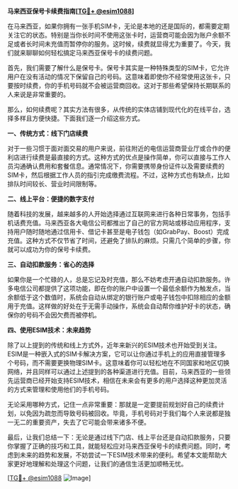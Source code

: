 **马来西亚保号卡续费指南[[TG💪+ @esim1088](https://t.me/s/esim1088)]**

在马来西亚，如果你拥有一张手机SIM卡，无论是本地的还是国际的，都需要定期关注它的状态。特别是当你长时间不使用这张卡时，运营商可能会因为账户余额不足或者长时间未充值而暂停你的服务。这时候，续费就显得尤为重要了。今天，我们就来聊聊如何轻松搞定马来西亚保号卡的续费问题。

首先，我们需要了解什么是保号卡。保号卡其实是一种特殊类型的SIM卡，它允许用户在没有活动的情况下保留自己的号码。这意味着即使你不经常使用这张卡，只要按时续费，你的手机号码就不会被运营商回收。这对于那些希望保持长期联系的人来说是非常重要的。

那么，如何续费呢？其实方法有很多，从传统的实体店铺到现代化的在线平台，选择多样且方便快捷。下面我们逐一介绍这些方式。

**一、传统方式：线下门店续费**

对于一些习惯于面对面交易的用户来说，前往附近的电信运营商营业厅或合作的便利店进行续费是最直接的方式。这种方式的优点是操作简单，你可以直接与工作人员沟通确认费用和套餐信息。通常情况下，你需要携带身份证件以及需要续费的SIM卡，然后根据工作人员的指引完成缴费流程。不过，这种方式也有缺点，比如排队时间较长、营业时间限制等。

**二、线上平台：便捷的数字支付**

随着科技的发展，越来越多的人开始选择通过互联网来进行各种日常事务，包括手机话费充值。马来西亚各大电信公司都推出了自己的官方网站或移动应用程序，支持用户随时随地通过信用卡、借记卡甚至是电子钱包（如GrabPay、Boost）完成充值。这种方式不仅节省了时间，还避免了排队的麻烦。只需几个简单的步骤，你就可以成功为你的保号卡续费。

**三、自动扣款服务：省心的选择**

如果你是一个忙碌的人，总是忘记及时充值，那么不妨考虑开通自动扣款服务。许多电信公司都提供了这项功能，即在你的账户中设置一个最低余额作为触发点，当余额低于这个数值时，系统会自动从绑定的银行账户或电子钱包中扣除相应的金额用于充值。这样做的好处在于无需手动操作，系统会自动帮你维护好卡的状态，确保你的号码不会因欠费而被停机。

**四、使用ESIM技术：未来趋势**

除了以上提到的传统和线上方式外，近年来新兴的ESIM技术也开始受到关注。ESIM是一种嵌入式的SIM卡解决方案，它可以让你通过手机上的应用直接管理多个号码，而不需要更换物理SIM卡。这意味着你可以轻松地在不同国家和地区切换网络，并且同样可以通过上述提到的各种渠道进行充值。目前，马来西亚的一些领先运营商已经开始支持ESIM技术，相信在未来会有更多的用户选择这种更加灵活的方式来管理和使用他们的手机号码。

无论采用哪种方式，记住一点非常重要：那就是一定要提前规划好自己的续费计划，以免因为疏忽而导致号码被回收。毕竟，手机号码对于我们每个人来说都是独一无二的重要资产，失去了它可能会带来诸多不便。

最后，让我们总结一下：无论是通过线下门店、线上平台还是自动扣款服务，只要你掌握了正确的技巧和工具，就能轻松应对马来西亚保号卡的续费问题。同时，考虑到未来的趋势和发展，不妨尝试一下ESIM技术带来的便利。希望本文能帮助大家更好地理解和处理这个问题，让我们的通信生活更加顺畅无忧。

[[TG💪+ @esim1088](https://t.me/s/esim1088) ![Image](https://i.postimg.cc/4NQfJmqS/Snipaste-2025-05-13-00-14-12.png)]
